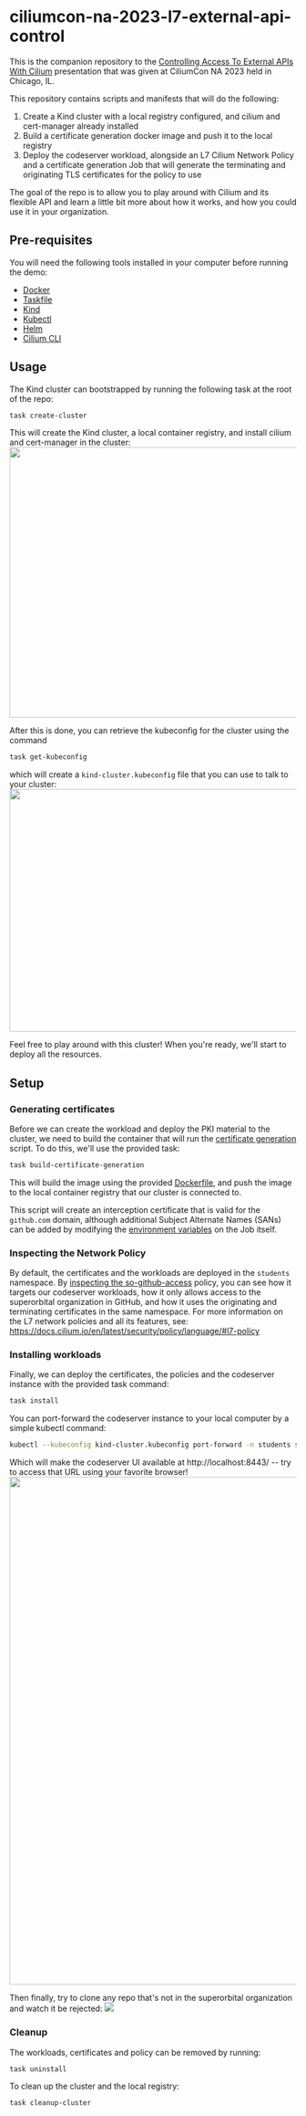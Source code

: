 # ciliumcon-na-2023-l7-external-api-control

This is the companion repository to the [Controlling Access To External APIs With Cilium][1] 
presentation that was given at CiliumCon NA 2023 held in Chicago, IL.

This repository contains scripts and manifests that will do the following:

1. Create a Kind cluster with a local registry configured, and cilium and
   cert-manager already installed
2. Build a certificate generation docker image and push it to the local
   registry
3. Deploy the codeserver workload, alongside an L7 Cilium Network Policy and a
   certificate generation Job that will generate the terminating and 
   originating TLS certificates for the policy to use

The goal of the repo is to allow you to play around with Cilium and its
flexible API and learn a little bit more about how it works, and how you
could use it in your organization.

[1]: https://colocatedeventsna2023.sched.com/event/1Rj1R/controlling-access-to-external-apis-with-cilium-luis-ramirez-superorbital

## Pre-requisites

You will need the following tools installed in your computer before running the demo:
 - [Docker](https://docs.docker.com/get-docker/)
 - [Taskfile](https://taskfile.dev/installation/)
 - [Kind](https://kind.sigs.k8s.io/)
 - [Kubectl](https://kubernetes.io/docs/tasks/tools/#kubectl)
 - [Helm](https://helm.sh/docs/intro/install/)
 - [Cilium CLI](https://docs.cilium.io/en/stable/gettingstarted/k8s-install-default/#install-the-cilium-cli)

## Usage

The Kind cluster can bootstrapped by running the following task at the root of
the repo:

```sh
task create-cluster
```

This will create the Kind cluster, a local container registry, and install
cilium and cert-manager in the cluster:
<img src="assets/1.gif" width="800" height="474">

After this is done, you can retrieve the kubeconfig for the cluster using the command

```sh
task get-kubeconfig
```

which will create a `kind-cluster.kubeconfig` file that you can use to talk to
your cluster:
<img src="assets/2.png" width="876" height="425">

Feel free to play around with this cluster! When you're ready, we'll start to
deploy all the resources.

## Setup

### Generating certificates

Before we can create the workload and deploy the PKI material to the cluster,
we need to build the container that will run the [certificate generation][2]
script. To do this, we'll use the provided task:

```sh
task build-certificate-generation
```

This will build the image using the provided [Dockerfile][3], and push the
image to the local container registry that our cluster is connected to.

[2]: ./certificate-generation/generate.sh
[3]: ./certificate-generation/Dockerfile

This script will create an interception certificate that is valid for the
`github.com` domain, although additional Subject Alternate Names (SANs) can be
added by modifying the [environment variables][4] on the Job itself.

[4]: ./kustomize/certificates/job.yaml

### Inspecting the Network Policy

By default, the certificates and the workloads are deployed in the `students`
namespace. By [inspecting the so-github-access][5] policy, you can see how it
targets our codeserver workloads, how it only allows access to the superorbital
organization in GitHub, and how it uses the originating and terminating
certificates in the same namespace. For more information on the L7 network
policies and all its features, see: https://docs.cilium.io/en/latest/security/policy/language/#l7-policy

[5]: ./kustomize/policies/policy.yaml

### Installing workloads

Finally, we can deploy the certificates, the policies and the codeserver
instance with the provided task command:

```sh
task install
```

You can port-forward the codeserver instance to your local computer by a simple
kubectl command:

```sh
kubectl --kubeconfig kind-cluster.kubeconfig port-forward -n students service/codeserver-lramirez 8443:8443
```

Which will make the codeserver UI available at http://localhost:8443/ -- try
to access that URL using your favorite browser!
<img src="assets/3.png" width="1299" height="890">

Then finally, try to clone any repo that's not in the superorbital
organization and watch it be rejected:
<img src="assets/4.gif">

### Cleanup

The workloads, certificates and policy can be removed by running:
```sh
task uninstall
```

To clean up the cluster and the local registry:

```sh
task cleanup-cluster
```
